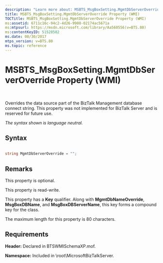 ```yaml
---
description: "Learn more about: MSBTS_MsgBoxSetting.MgmtDbServerOverride Property (WMI)"
title: MSBTS_MsgBoxSetting.MgmtDbServerOverride Property (WMI)
TOCTitle: MSBTS_MsgBoxSetting.MgmtDbServerOverride Property (WMI)
ms:assetid: 6711c16c-94c2-4d26-9908-02174ac5671a
ms:mtpsurl: https://msdn.microsoft.com/library/Aa560556(v=BTS.80)
ms:contentKeyID: 51528582
ms.date: 08/30/2017
mtps_version: v=BTS.80
ms.topic: reference
---
```


# MSBTS\_MsgBoxSetting.MgmtDbServerOverride Property (WMI)

 

Overrides the data source part of the BizTalk Management database connect string. This property was not implemented for BizTalk Server and is reserved for future use.

*The syntax shown is language neutral.*

## Syntax

```C#
  
string MgmtDbServerOverride = "";  
```

## Remarks

This property is optional.

This property is read-write.

This property has a **Key** qualifier. Along with **MgmtDbNameOverride**, **MsgBoxDBName**, and **MsgBoxDBServerName**, this key forms a compound key for the class.

The maximum length for this property is 80 characters.

## Requirements

**Header:** Declared in BTSWMISchemaXP.mof.

**Namespace:** Included in \\root\\MicrosoftBizTalkServer.

